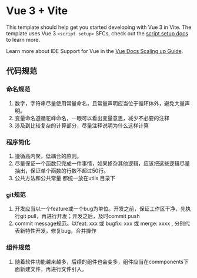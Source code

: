 # Vue 3 + Vite

This template should help get you started developing with Vue 3 in Vite. The template uses Vue 3 `<script setup>` SFCs, check out the [script setup docs](https://v3.vuejs.org/api/sfc-script-setup.html#sfc-script-setup) to learn more.

Learn more about IDE Support for Vue in the [Vue Docs Scaling up Guide](https://vuejs.org/guide/scaling-up/tooling.html#ide-support).

## 代码规范
### 命名规范
1. 数字，字符串尽量使用常量命名，且常量声明应当位于循环体外，避免大量声明。
2. 变量命名遵循驼峰命名，一眼可以看出变量意思，减少不必要的注释
3. 涉及到比较复杂的计算部分，尽量注释说明为什么这样计算

### 程序简化
1. 遵循高内聚，低耦合的原则。
2. 尽量保证一个函数只完成一件事情，如果掺杂其他逻辑，应该把这些逻辑尽量抽出，保证单个函数的行数不超过50行。
3. 公共方法和公共常量 都统一放在utils 目录下

### git规范
1. 开发应当以一个feature或一个bug为单位。开发之前，保证工作区干净，先执行git pull，再进行开发；开发之后，及时commit push
2. commit message规范。以feat: xxx 或 bugfix: xxx 或 merge: xxxx , 分别代表新特性开发，修复bug，合并操作

### 组件规范
1. 随着软件功能越来越多，后续的组件也会变多，组件应当在commponents下面新建文件，再进行文件引入。